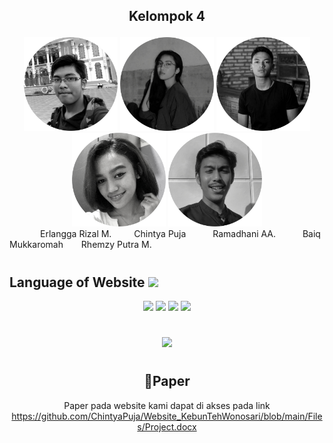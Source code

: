 ## <p align="center"><b>Kelompok 4</b></p>

<div align="center">
  
   <img src="https://github.com/Erlangga-stonks/About_me_KebunTehWonosari/blob/main/photos/er.png" width="150px">
  <img src="https://github.com/Erlangga-stonks/About_me_KebunTehWonosari/blob/main/photos/tya.png" width="150px">
  <img src="https://github.com/Erlangga-stonks/About_me_KebunTehWonosari/blob/main/photos/rama.png" width="150px">
  <img src="https://github.com/Erlangga-stonks/About_me_KebunTehWonosari/blob/main/photos/putri.png" width="150px">
  <img src="https://github.com/Erlangga-stonks/About_me_KebunTehWonosari/blob/main/photos/rhemzy.png" width="150px">
</div>  


  <tr>
    <th float="left" width="100px">&ensp;&ensp;&ensp;&ensp;&ensp;&ensp;&ensp;Erlangga Rizal M. &ensp;&ensp;&ensp;&ensp; Chintya Puja &ensp;&ensp;&ensp;&ensp;&ensp; Ramadhani AA. &ensp;&ensp;&ensp;&ensp;&ensp; Baiq Mukkaromah &ensp;&ensp;&ensp; Rhemzy Putra M.</th>
  </tr>

  
  #
  
  ## Language of Website <img src="https://i.pinimg.com/originals/b5/01/3d/b5013de0baec1cb12e8e6975fa7b5eb2.gif" width="100px">
  <div align="center">
  <img src="https://img.shields.io/badge/Windows-0078D6?style=for-the-badge&logo=windows&logoColor=white">
  <img src="https://img.shields.io/badge/HTML-239120?style=for-the-badge&logo=html5&logoColor=white">
  <img src="https://img.shields.io/badge/CSS-239120?&style=for-the-badge&logo=css3&logoColor=white">
  <img src="https://img.shields.io/badge/JavaScript-F7DF1E?style=for-the-badge&logo=javascript&logoColor=black">
 
  #
  
  <div align="center">
  <img src="https://github-readme-stats.vercel.app/api/top-langs/?username=Erlangga-stonks&theme=blue-green">
  </div>
 
  #
  
  ## 📑Paper
  
  Paper pada website kami dapat di akses pada link https://github.com/ChintyaPuja/Website_KebunTehWonosari/blob/main/Files/Project.docx
